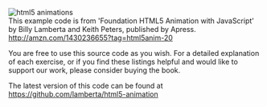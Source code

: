 <img src='http://s25.postimg.org/hxri1tvzj/html5_animations.png' border='0' alt="html5 animations" /></a><br />
This example code is from 'Foundation HTML5 Animation with JavaScript'
by Billy Lamberta and Keith Peters, published by Apress.
http://amzn.com/1430236655?tag=html5anim-20

You are free to use this source code as you wish. For a
detailed explanation of each exercise, or if you find these
listings helpful and would like to support our work, please
consider buying the book.

The latest version of this code can be found at
https://github.com/lamberta/html5-animation
